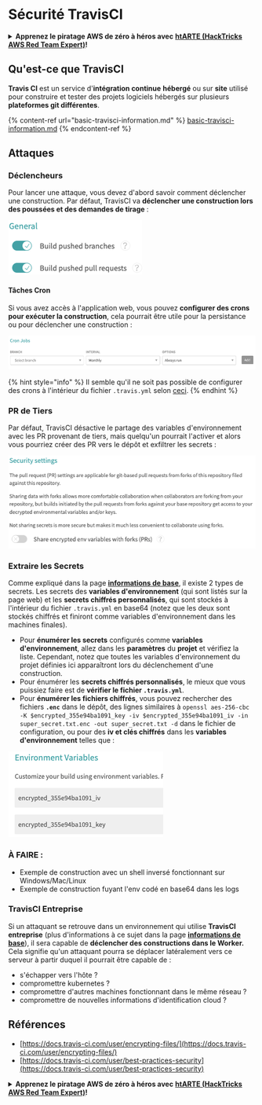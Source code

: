 # Sécurité TravisCI

<details>

<summary><strong>Apprenez le piratage AWS de zéro à héros avec</strong> <a href="https://training.hacktricks.xyz/courses/arte"><strong>htARTE (HackTricks AWS Red Team Expert)</strong></a><strong>!</strong></summary>

Autres moyens de soutenir HackTricks :

* Si vous souhaitez voir votre **entreprise annoncée dans HackTricks** ou **télécharger HackTricks en PDF**, consultez les [**PLANS D'ABONNEMENT**](https://github.com/sponsors/carlospolop) !
* Obtenez le [**merchandising officiel PEASS & HackTricks**](https://peass.creator-spring.com)
* Découvrez [**La Famille PEASS**](https://opensea.io/collection/the-peass-family), notre collection d'[**NFTs**](https://opensea.io/collection/the-peass-family) exclusifs
* **Rejoignez le** 💬 [**groupe Discord**](https://discord.gg/hRep4RUj7f) ou le [**groupe telegram**](https://t.me/peass) ou **suivez** moi sur **Twitter** 🐦 [**@carlospolopm**](https://twitter.com/carlospolopm)**.**
* **Partagez vos astuces de piratage en soumettant des PRs aux dépôts github** [**HackTricks**](https://github.com/carlospolop/hacktricks) et [**HackTricks Cloud**](https://github.com/carlospolop/hacktricks-cloud).

</details>

## Qu'est-ce que TravisCI

**Travis CI** est un service d'**intégration continue** **hébergé** ou sur **site** utilisé pour construire et tester des projets logiciels hébergés sur plusieurs **plateformes git différentes**.

{% content-ref url="basic-travisci-information.md" %}
[basic-travisci-information.md](basic-travisci-information.md)
{% endcontent-ref %}

## Attaques

### Déclencheurs

Pour lancer une attaque, vous devez d'abord savoir comment déclencher une construction. Par défaut, TravisCI va **déclencher une construction lors des poussées et des demandes de tirage** :

![](<../../.gitbook/assets/image (19) (1).png>)

#### Tâches Cron

Si vous avez accès à l'application web, vous pouvez **configurer des crons pour exécuter la construction**, cela pourrait être utile pour la persistance ou pour déclencher une construction :

![](<../../.gitbook/assets/image (42).png>)

{% hint style="info" %}
Il semble qu'il ne soit pas possible de configurer des crons à l'intérieur du fichier `.travis.yml` selon [ceci](https://github.com/travis-ci/travis-ci/issues/9162).
{% endhint %}

### PR de Tiers

Par défaut, TravisCI désactive le partage des variables d'environnement avec les PR provenant de tiers, mais quelqu'un pourrait l'activer et alors vous pourriez créer des PR vers le dépôt et exfiltrer les secrets :

![](<../../.gitbook/assets/image (1) (1) (1) (1) (1) (1) (1) (1) (1).png>)

### Extraire les Secrets

Comme expliqué dans la page [**informations de base**](basic-travisci-information.md), il existe 2 types de secrets. Les secrets des **variables d'environnement** (qui sont listés sur la page web) et les **secrets chiffrés personnalisés**, qui sont stockés à l'intérieur du fichier `.travis.yml` en base64 (notez que les deux sont stockés chiffrés et finiront comme variables d'environnement dans les machines finales).

* Pour **énumérer les secrets** configurés comme **variables d'environnement**, allez dans les **paramètres** du **projet** et vérifiez la liste. Cependant, notez que toutes les variables d'environnement du projet définies ici apparaîtront lors du déclenchement d'une construction.
* Pour énumérer les **secrets chiffrés personnalisés**, le mieux que vous puissiez faire est de **vérifier le fichier `.travis.yml`**.
* Pour **énumérer les fichiers chiffrés**, vous pouvez rechercher des fichiers **`.enc`** dans le dépôt, des lignes similaires à `openssl aes-256-cbc -K $encrypted_355e94ba1091_key -iv $encrypted_355e94ba1091_iv -in super_secret.txt.enc -out super_secret.txt -d` dans le fichier de configuration, ou pour des **iv et clés chiffrés** dans les **variables d'environnement** telles que :

![](<../../.gitbook/assets/image (71).png>)

### À FAIRE :

* Exemple de construction avec un shell inversé fonctionnant sur Windows/Mac/Linux
* Exemple de construction fuyant l'env codé en base64 dans les logs

### TravisCI Entreprise

Si un attaquant se retrouve dans un environnement qui utilise **TravisCI entreprise** (plus d'informations à ce sujet dans la page [**informations de base**](basic-travisci-information.md#travisci-enterprise)), il sera capable de **déclencher des constructions dans le Worker.** Cela signifie qu'un attaquant pourra se déplacer latéralement vers ce serveur à partir duquel il pourrait être capable de :

* s'échapper vers l'hôte ?
* compromettre kubernetes ?
* compromettre d'autres machines fonctionnant dans le même réseau ?
* compromettre de nouvelles informations d'identification cloud ?

## Références

* [https://docs.travis-ci.com/user/encrypting-files/](https://docs.travis-ci.com/user/encrypting-files/)
* [https://docs.travis-ci.com/user/best-practices-security](https://docs.travis-ci.com/user/best-practices-security)

<details>

<summary><strong>Apprenez le piratage AWS de zéro à héros avec</strong> <a href="https://training.hacktricks.xyz/courses/arte"><strong>htARTE (HackTricks AWS Red Team Expert)</strong></a><strong>!</strong></summary>

Autres moyens de soutenir HackTricks :

* Si vous souhaitez voir votre **entreprise annoncée dans HackTricks** ou **télécharger HackTricks en PDF**, consultez les [**PLANS D'ABONNEMENT**](https://github.com/sponsors/carlospolop) !
* Obtenez le [**merchandising officiel PEASS & HackTricks**](https://peass.creator-spring.com)
* Découvrez [**La Famille PEASS**](https://opensea.io/collection/the-peass-family), notre collection d'[**NFTs**](https://opensea.io/collection/the-peass-family) exclusifs
* **Rejoignez le** 💬 [**groupe Discord**](https://discord.gg/hRep4RUj7f) ou le [**groupe telegram**](https://t.me/peass) ou **suivez** moi sur **Twitter** 🐦 [**@carlospolopm**](https://twitter.com/carlospolopm)**.**
* **Partagez vos astuces de piratage en soumettant des PRs aux dépôts github** [**HackTricks**](https://github.com/carlospolop/hacktricks) et [**HackTricks Cloud**](https://github.com/carlospolop/hacktricks-cloud).

</details>
